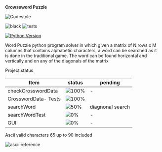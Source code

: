 **Crowssword Puzzle**

![Codestyle](https://img.shields.io/badge/code%20style-black-000000.svg)

![black](https://github.com/selobu/peakyoutest/actions/workflows/black.yml/badge.svg)
![tests](https://github.com/selobu/peakyoutest/actions/workflows/test.yml/badge.svg)

[![Python Version](https://img.shields.io/badge/python-3.8%20%7C%203.9%20%7C%203.10%20%7C%203.11-blue)](https://www.python.org/downloads/release/python-390/)

Word Puzzle python program solver in which given a matrix of N rows x M columns
that contains alphabetic characters, a word can be searched as it is done in the traditional game.
The word can be found horizontal and vertically and on any of the diagonals of the matrix


Project status

Item   | status | pending
----|-----|------
checkCrosswordData |  ![100%](https://progress-bar.dev/100) | -
CrosswordData- Tests |  ![100%](https://progress-bar.dev/100) | 
searchWord | ![50%](https://progress-bar.dev/50) | diagnonal search
searchWordTest | ![0%](https://progress-bar.dev/0) | -
GUI | ![0%](https://progress-bar.dev/0) | -



Ascii valid characters 65 up to 90 included

![ascii reference](https://upload.wikimedia.org/wikipedia/commons/thumb/1/1b/ASCII-Table-wide.svg/1280px-ASCII-Table-wide.svg.png)

